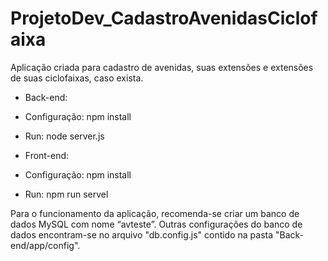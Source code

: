 # ProjetoDev_CadastroAvenidasCiclofaixa
Aplicação criada para cadastro de avenidas, suas extensões e extensões de suas ciclofaixas, caso exista.

* Back-end:
- Configuração:
npm install

- Run:
node server.js


* Front-end:
- Configuração:
npm install

- Run:
npm run servel


Para o funcionamento da aplicação, recomenda-se criar um banco de dados MySQL com nome “avteste”. Outras configurações do banco de dados encontram-se no arquivo "db.config.js" contido na pasta "Back-end/app/config".
